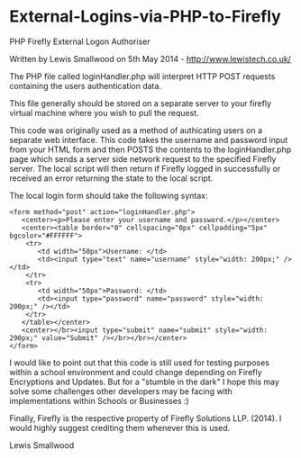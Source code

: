 External-Logins-via-PHP-to-Firefly
==================================

PHP Firefly External Logon Authoriser

Written by Lewis Smallwood on 5th May 2014 - http://www.lewistech.co.uk/

The PHP file called loginHandler.php will interpret HTTP POST requests containing the users authentication data.

This file generally should be stored on a separate server to your firefly virtual machine where you wish to pull the request.

This code was originally used as a method of authicating users on a separate web interface. This code takes the username and password input from your HTML form and then POSTS the contents to the loginHandler.php page which sends a server side network request to the specified Firefly server. The local script will then return if Firefly logged in successfully or received an error returning the state to the local script.

The local login form should take the following syntax:

	<form method="post" action="loginHandler.php">
	   <center><p>Please enter your username and password.</p></center>
	   <center><table border="0" cellspacing="0px" cellpadding="5px" bgcolor="#FFFFFF">
		<tr>
		   <td width="50px">Username: </td>
		   <td><input type="text" name="username" style="width: 200px;" /></td>
		</tr>
		<tr>
		   <td width="50px">Password: </td>
		   <td><input type="password" name="password" style="width: 200px;" /></td>
		</tr>
	   </table></center>
	   <center></br><input type="submit" name="submit" style="width: 290px;" value="Submit" /></br></br></center>
	</form>

I would like to point out that this code is still used for testing purposes within a school environment and could change depending on Firefly Encryptions and Updates. But for a "stumble in the dark" I hope this may solve some challenges other developers may be facing with implementations within Schools or Businesses :)

Finally, Firefly is the respective property of Firefly Solutions LLP. (2014). I would highly suggest crediting them whenever this is used.

Lewis Smallwood
